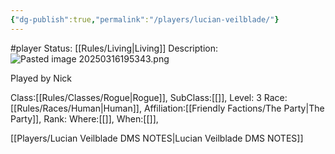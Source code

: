 ```yaml
---
{"dg-publish":true,"permalink":"/players/lucian-veilblade/"}
---
```


#player 
Status: [[Rules/Living\|Living]]
Description:
![Pasted image 20250316195343.png](/img/user/Images/Pasted%20image%2020250316195343.png)

Played by Nick

Class:[[Rules/Classes/Rogue\|Rogue]],
SubClass:[[]],
Level: 3
Race:[[Rules/Races/Human\|Human]],
Affiliation:[[Friendly Factions/The Party\|The Party]],
Rank:
Where:[[]],
When:[[]],

[[Players/Lucian Veilblade DMS NOTES\|Lucian Veilblade DMS NOTES]]